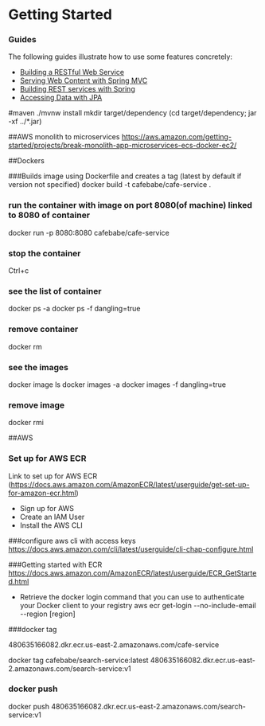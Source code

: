 # Getting Started

### Guides
The following guides illustrate how to use some features concretely:

* [Building a RESTful Web Service](https://spring.io/guides/gs/rest-service/)
* [Serving Web Content with Spring MVC](https://spring.io/guides/gs/serving-web-content/)
* [Building REST services with Spring](https://spring.io/guides/tutorials/bookmarks/)
* [Accessing Data with JPA](https://spring.io/guides/gs/accessing-data-jpa/)

#maven
./mvnw install
mkdir target/dependency
(cd target/dependency; jar -xf ../*.jar)

##AWS monolith to microservices
https://aws.amazon.com/getting-started/projects/break-monolith-app-microservices-ecs-docker-ec2/

##Dockers

###Builds image using Dockerfile and creates a tag (latest by default if version not specified)
docker build -t cafebabe/cafe-service .

### run the container with image on port 8080(of machine) linked to 8080 of container
docker run -p 8080:8080 cafebabe/cafe-service

### stop the container
Ctrl+c

### see the list of container
docker ps -a
docker ps -f dangling=true

### remove container
docker rm <container-ID>

### see the images
docker image ls
docker images -a
docker images -f dangling=true

### remove image
docker rmi <image-ID>

##AWS
### Set up for AWS ECR
Link to set up for AWS ECR (https://docs.aws.amazon.com/AmazonECR/latest/userguide/get-set-up-for-amazon-ecr.html)
* Sign up for AWS
* Create an IAM User
* Install the AWS CLI

###configure aws cli with access keys
https://docs.aws.amazon.com/cli/latest/userguide/cli-chap-configure.html

###Getting started with ECR
https://docs.aws.amazon.com/AmazonECR/latest/userguide/ECR_GetStarted.html 

* Retrieve the docker login command that you can use to authenticate your Docker client to your registry
aws ecr get-login --no-include-email --region [region]

###docker tag

480635166082.dkr.ecr.us-east-2.amazonaws.com/cafe-service

docker tag cafebabe/search-service:latest 480635166082.dkr.ecr.us-east-2.amazonaws.com/search-service:v1

### docker push
docker push 480635166082.dkr.ecr.us-east-2.amazonaws.com/search-service:v1
